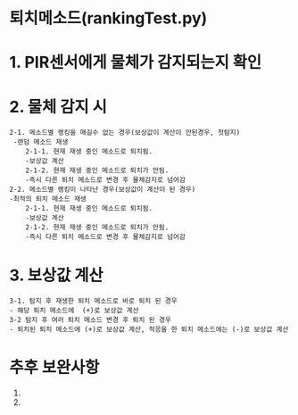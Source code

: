 # 퇴치메소드(rankingTest.py)


# 1. PIR센서에게 물체가 감지되는지 확인
# 2. 물체 감지 시 
	2-1. 메소드별 랭킹을 매길수 없는 경우(보상값이 계산이 안된경우, 첫탐지)
	 -랜덤 메소드 재생
		2-1-1. 현재 재생 중인 메소드로 퇴치됨.
		-보상값 계산 
		2-1-2. 현재 재생 중인 메소드로 퇴치가 안됨.
		-즉시 다른 퇴치 메소드로 변경 후 물체감지로 넘어감
	2-2. 메소드별 랭킹이 나타난 경우(보상값이 계산이 된 경우)
	-최적의 퇴치 메소드 재생
		2-1-1. 현재 재생 중인 메소드로 퇴치됨.
		-보상값 계산 
		2-1-2. 현재 재생 중인 메소드로 퇴치가 안됨.
		-즉시 다른 퇴치 메소드로 변경 후 물체감지로 넘어감
# 3. 보상값 계산 
  	3-1. 탐지 후 재생한 퇴치 메소드로 바로 퇴치 된 경우
	- 해당 퇴치 메소드에  (+)로 보상값 계산 
	3-2 탐지 후 여러 퇴치 메소드 변경 후 퇴치 된 경우
	- 퇴치된 퇴치 메소드에 (+)로 보상값 계산, 적응을 한 퇴치 메소드에는 (-)로 보상값 계산


# 추후 보완사항
1. 
2.
